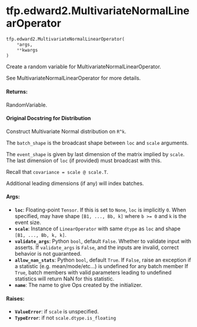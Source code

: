 <div itemscope itemtype="http://developers.google.com/ReferenceObject">
<meta itemprop="name" content="tfp.edward2.MultivariateNormalLinearOperator" />
<meta itemprop="path" content="Stable" />
</div>

# tfp.edward2.MultivariateNormalLinearOperator

``` python
tfp.edward2.MultivariateNormalLinearOperator(
    *args,
    **kwargs
)
```

Create a random variable for MultivariateNormalLinearOperator.

See MultivariateNormalLinearOperator for more details.

#### Returns:

  RandomVariable.

#### Original Docstring for Distribution

Construct Multivariate Normal distribution on `R^k`.

The `batch_shape` is the broadcast shape between `loc` and `scale`
arguments.

The `event_shape` is given by last dimension of the matrix implied by
`scale`. The last dimension of `loc` (if provided) must broadcast with this.

Recall that `covariance = scale @ scale.T`.

Additional leading dimensions (if any) will index batches.


#### Args:

* <b>`loc`</b>: Floating-point `Tensor`. If this is set to `None`, `loc` is
    implicitly `0`. When specified, may have shape `[B1, ..., Bb, k]` where
    `b >= 0` and `k` is the event size.
* <b>`scale`</b>: Instance of `LinearOperator` with same `dtype` as `loc` and shape
    `[B1, ..., Bb, k, k]`.
* <b>`validate_args`</b>: Python `bool`, default `False`. Whether to validate input
    with asserts. If `validate_args` is `False`, and the inputs are
    invalid, correct behavior is not guaranteed.
* <b>`allow_nan_stats`</b>: Python `bool`, default `True`. If `False`, raise an
    exception if a statistic (e.g. mean/mode/etc...) is undefined for any
    batch member If `True`, batch members with valid parameters leading to
    undefined statistics will return NaN for this statistic.
* <b>`name`</b>: The name to give Ops created by the initializer.


#### Raises:

* <b>`ValueError`</b>: if `scale` is unspecified.
* <b>`TypeError`</b>: if not `scale.dtype.is_floating`